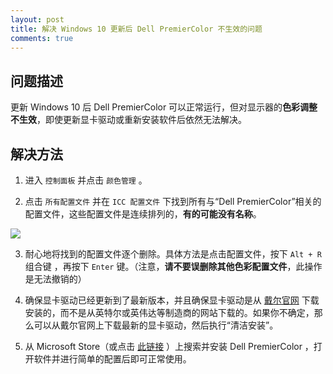 ```yaml
---
layout: post
title: 解决 Windows 10 更新后 Dell PremierColor 不生效的问题
comments: true
---
```


## 问题描述

更新 Windows 10 后 Dell PremierColor 可以正常运行，但对显示器的**色彩调整不生效**，即使更新显卡驱动或重新安装软件后依然无法解决。

## 解决方法

1. 进入 `控制面板` 并点击 `颜色管理` 。

2. 点击 `所有配置文件` 并在 `ICC 配置文件` 下找到所有与“Dell PremierColor”相关的配置文件，这些配置文件是连续排列的，**有的可能没有名称**。

![](https://gitee.com/h00kran/blog-assets/raw/master/img/colors_management_screenshot.png)

3. 耐心地将找到的配置文件逐个删除。具体方法是点击配置文件，按下 `Alt + R` 组合键 ，再按下 `Enter` 键。（注意，**请不要误删除其他色彩配置文件**，此操作是无法撤销的）

4. 确保显卡驱动已经更新到了最新版本，并且确保显卡驱动是从 [戴尔官网](https://www.dell.com/support/home/) 下载安装的，而不是从英特尔或英伟达等制造商的网站下载的。如果你不确定，那么可以从戴尔官网上下载最新的显卡驱动，然后执行“清洁安装”。

5. 从 Microsoft Store（或点击 [此链接](https://www.microsoft.com/store/productId/9N9PJGJG009K) ）上搜索并安装 Dell PremierColor ，打开软件并进行简单的配置后即可正常使用。